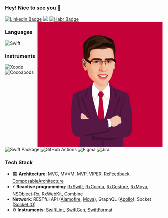 ### Hey! Nice to see you 👋
[![Linkedin Badge](https://img.shields.io/badge/-onsissond-blue?style=plastic&logo=Linkedin&logoColor=white&link=https://www.linkedin.com/in/onsissond/)](https://www.linkedin.com/in/onsissond/)
<a href="mailto:onsissond@gmail.com"><img src="https://img.shields.io/badge/-onsissond@gmail.com-D14836?style=flat&logo=Gmail&logoColor=white"/></a>
[![Habr Badge](https://img.shields.io/badge/-Habr-78a0b5?style=plastic&logo=Habr&logoColor=white&link=https://habr.com/ru/users/onsissond/posts/)](https://habr.com/ru/users/onsissond/posts/)
<img align="right" width="400" src="DF114D54-BC90-4D7B-8184-684CFBD46CE9_1_105_c.jpeg">

### Languages
![Swift](https://img.shields.io/badge/-Swift-000?&logo=Swift)
### Instruments
![Xcode](https://img.shields.io/badge/-Xcode-05122A?style=flat&logo=Xcode&logoColor=448EE2)
![Cocoapods](https://img.shields.io/badge/-CocoaPods-05122A?style=flat&logo=CocoaPods&logoColor=E64225)
![Swift Package](https://img.shields.io/badge/-Swift Package-05122A?style=flat&logo=HackTheBox&logoColor=FFFFFF)
![GitHub Actions](https://img.shields.io/badge/-GitHub Actions-05122A?style=flat&logo=GitHubActions&logoColor=2088FF)
![Figma](https://img.shields.io/badge/-Figma-05122A?style=flat&logo=Figma&logoColor=F24E1E)
![Jira](https://img.shields.io/badge/-Jira-05122A?style=flat&logo=JiraSoftware&logoColor=0052CC)

### Tech Stack
- 🏛 **Architecture**: MVC, MVVM, MVP, VIPER, [RxFeedback](https://github.com/NoTests/RxFeedback.swift), [ComposableArchitecture](https://github.com/pointfreeco/swift-composable-architecture)
- ⚡ **Reactive programming**: [RxSwift](https://github.com/ReactiveX/RxSwift), [RxCocoa](https://github.com/ReactiveX/RxSwift/tree/main/RxCocoa), [RxGesture](https://github.com/RxSwiftCommunity/RxGesture), [RxMoya](https://github.com/Moya/Moya), [NSObject-Rx](https://github.com/RxSwiftCommunity/NSObject-Rx), [RxWebKit](https://github.com/RxSwiftCommunity/RxWebKit), [Combine](https://developer.apple.com/documentation/combine)
- **Network**: RESTful API ([Alamofire](https://github.com/Alamofire/Alamofire), [Moya](https://github.com/Moya/Moya)), GraphQL ([Apollo](https://github.com/apollographql/apollo-ios)), Socket ([Socket.IO](https://github.com/socketio/socket.io-client-swift))
- ⚙ **Instruments**: [SwiftLint](https://github.com/realm/SwiftLint), [SwiftGen](https://github.com/SwiftGen/SwiftGen), [SwiftFormat](https://github.com/nicklockwood/SwiftFormat)
